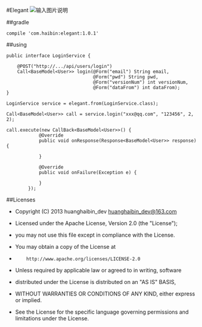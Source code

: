 #Elegant
![输入图片说明](http://git.oschina.net/uploads/images/2016/0912/100446_970746ab_494015.png "在这里输入图片标题")

##gradle
```
compile 'com.haibin:elegant:1.0.1'
```

##using
```
public interface LoginService {

    @POST("http://.../api/users/login")
    Call<BaseModel<User>> login(@Form("email") String email,
                                @Form("pwd") String pwd,
                                @Form("versionNum") int versionNum,
                                @Form("dataFrom") int dataFrom);
}

LoginService service = elegant.from(LoginService.class);

Call<BaseModel<User>> call = service.login("xxx@qq.com", "123456", 2, 2);

call.execute(new CallBack<BaseModel<User>>() {
            @Override
            public void onResponse(Response<BaseModel<User>> response) {
                
            }

            @Override
            public void onFailure(Exception e) {

            }
        });
```


##Licenses
- Copyright (C) 2013 huanghaibin_dev <huanghaibin_dev@163.com>
 
- Licensed under the Apache License, Version 2.0 (the "License");
- you may not use this file except in compliance with the License.
- You may obtain a copy of the License at
 
-         http://www.apache.org/licenses/LICENSE-2.0
 
- Unless required by applicable law or agreed to in writing, software
- distributed under the License is distributed on an "AS IS" BASIS,
- WITHOUT WARRANTIES OR CONDITIONS OF ANY KIND, either express or implied.
- See the License for the specific language governing permissions and
  limitations under the License.
 